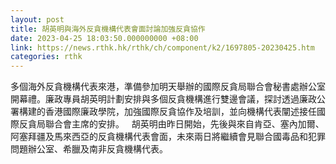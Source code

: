 ```yaml
---
layout: post
title: 胡英明與海外反貪機構代表會面討論加強反貪協作
date: 2023-04-25 18:03:50.000000000 +08:00
link: https://news.rthk.hk/rthk/ch/component/k2/1697805-20230425.htm
categories: rthk
---
```


多個海外反貪機構代表來港，準備參加明天舉辦的國際反貪局聯合會秘書處辦公室開幕禮。廉政專員胡英明計劃安排與多個反貪機構進行雙邊會議，探討透過廉政公署構建的香港國際廉政學院，加強國際反貪協作及培訓，並向機構代表闡述接任國際反貪局聯合會主席的安排。
 
胡英明由昨日開始，先後與來自肯亞、塞內加爾、阿塞拜疆及馬來西亞的反貪機構代表會面，未來兩日將繼續會見聯合國毒品和犯罪問題辦公室、希臘及南非反貪機構代表。
